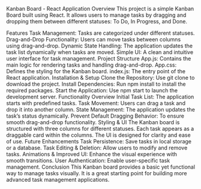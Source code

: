 Kanban Board - React Application
Overview
This project is a simple Kanban Board built using React. It allows users to manage tasks by dragging and dropping them between different statuses: To Do, In Progress, and Done.

Features
Task Management: Tasks are categorized under different statuses.
Drag-and-Drop Functionality: Users can move tasks between columns using drag-and-drop.
Dynamic State Handling: The application updates the task list dynamically when tasks are moved.
Simple UI: A clean and intuitive user interface for task management.
Project Structure
App.js: Contains the main logic for rendering tasks and handling drag-and-drop.
App.css: Defines the styling for the Kanban board.
index.js: The entry point of the React application.
Installation & Setup
Clone the Repository:
Use git clone to download the project.
Install Dependencies:
Run npm install to install the required packages.
Start the Application:
Use npm start to launch the development server.
Functionality Overview
Initial Task List: The application starts with predefined tasks.
Task Movement: Users can drag a task and drop it into another column.
State Management: The application updates the task’s status dynamically.
Prevent Default Dragging Behavior: To ensure smooth drag-and-drop functionality.
Styling & UI
The Kanban board is structured with three columns for different statuses.
Each task appears as a draggable card within the columns.
The UI is designed for clarity and ease of use.
Future Enhancements
Task Persistence: Save tasks in local storage or a database.
Task Editing & Deletion: Allow users to modify and remove tasks.
Animations & Improved UI: Enhance the visual experience with smooth transitions.
User Authentication: Enable user-specific task management.
Conclusion
This Kanban board provides a basic yet functional way to manage tasks visually. It is a great starting point for building more advanced task management applications.
